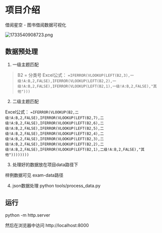 # 项目介绍
借阅星空 - 图书借阅数据可视化

![1733540908723.png](https://xulei-pic-1258542021.cos.ap-shanghai.myqcloud.com/mdpic/1733540908723.png)

## 数据预处理
1. 一级主题匹配
> B2 = 分类号
Excel公式： `=IFERROR(VLOOKUP(LEFT(B2,3),一级!A:B,2,FALSE),IFERROR(VLOOKUP(LEFT(B2,2),一级!A:B,2,FALSE),IFERROR(VLOOKUP(LEFT(B2,1),一级!A:B,2,FALSE),"其他")))`

2. 二级主题匹配

Excel公式： `=IFERROR(VLOOKUP(B2,二级!A:B,2,FALSE),IFERROR(VLOOKUP(LEFT(B2,7),二级!A:B,2,FALSE),IFERROR(VLOOKUP(LEFT(B2,6),二级!A:B,2,FALSE),IFERROR(VLOOKUP(LEFT(B2,5),二级!A:B,2,FALSE),IFERROR(VLOOKUP(LEFT(B2,4),二级!A:B,2,FALSE),IFERROR(VLOOKUP(LEFT(B2,3),二级!A:B,2,FALSE),IFERROR(VLOOKUP(LEFT(B2,2),二级!A:B,2,FALSE),IFERROR(VLOOKUP(LEFT(B2,1),二级!A:B,2,FALSE),"其他"))))))))`

3. 处理好的数据放在项目data路径下

样例数据可见 exam-data路径

4. json数据处理
python tools/process_data.py

## 运行
python -m http.server

然后在浏览器中访问 http://localhost:8000

